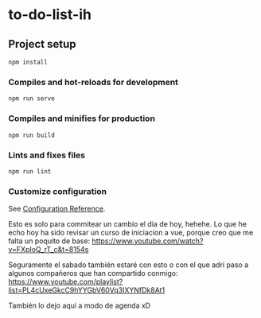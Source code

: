 # to-do-list-ih

## Project setup
```
npm install
```

### Compiles and hot-reloads for development
```
npm run serve
```

### Compiles and minifies for production
```
npm run build
```

### Lints and fixes files
```
npm run lint
```

### Customize configuration
See [Configuration Reference](https://cli.vuejs.org/config/).

Esto es solo para commitear un cambio el dia de hoy, hehehe. Lo que he echo hoy ha sido revisar un curso de iniciacion a vue, porque creo que me falta un poquito de base: https://www.youtube.com/watch?v=FXpIoQ_rT_c&t=8154s

Seguramente el sabado también estaré con esto o con el que adri paso a algunos compañeros que han compartido conmigo: https://www.youtube.com/playlist?list=PL4cUxeGkcC9hYYGbV60Vq3IXYNfDk8At1 

También lo dejo aqui a modo de agenda xD
